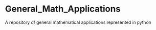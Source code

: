 # General_Math_Applications
A repository of general mathematical applications represented in python
